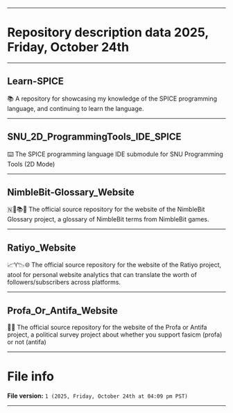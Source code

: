 
***

# Repository description data 2025, Friday, October 24th

---

## Learn-SPICE

📚️ A repository for showcasing my knowledge of the SPICE programming language, and continuing to learn the language. 

---

## SNU_2D_ProgrammingTools_IDE_SPICE

⌨️ The SPICE programming language IDE submodule for SNU Programming Tools (2D Mode)

---

## NimbleBit-Glossary_Website

🇳📑️📚️🌐️ The official source repository for the website of the NimbleBit Glossary project, a glossary of NimbleBit terms from NimbleBit games.
 
---

## Ratiyo_Website

📈️♈️📉️🌐️ The official source repository for the website of the Ratiyo project, atool for personal website analytics that can translate the worth of followers/subscribers across platforms.

---

## Profa_Or_Antifa_Website

👑️🌐️ The official source repository for the website of the Profa or Antifa project, a political survey project about whether you support fasicm (profa) or not (antifa)

***

# File info

**File version:** `1 (2025, Friday, October 24th at 04:09 pm PST)`

***

